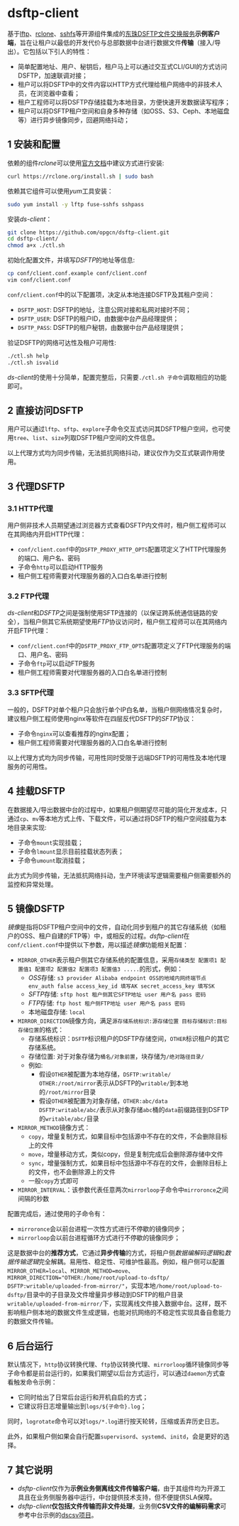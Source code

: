 # dsftp-client

基于[lftp](http://lftp.tech/)、[rclone](https://rclone.org/)、[sshfs](https://github.com/libfuse/sshfs)等开源组件集成的[东珠DSFTP文件交换服务](http://dsftp.opg.cn)**示例客户端**，旨在让租户以最低的开发代价与总部数据中台进行数据文件**传输**（接入/导出）。它包括以下引人的特性：

- 简单配置地址、用户、秘钥后，租户马上可以通过交互式CLI/GUI的方式访问DSFTP，加速联调对接；
- 租户可以将DSFTP中的文件内容以HTTP方式代理给租户网络中的非技术人员，在浏览器中查看；
- 租户工程师可以将DSFTP存储挂载为本地目录，方便快速开发数据读写程序；
- 租户可以将DSFTP租户空间和自身多种存储（如OSS、S3、Ceph、本地磁盘等）进行异步镜像同步，回避网络抖动；

## 1 安装和配置

依赖的组件*rclone*可以使用[官方文档](https://rclone.org/install/)中建议方式进行安装:
```bash
curl https://rclone.org/install.sh | sudo bash
```

依赖其它组件可以使用*yum*工具安装：
```bash
sudo yum install -y lftp fuse-sshfs sshpass
```

安装*ds-client*：
```bash
git clone https://github.com/opgcn/dsftp-client.git
cd dsftp-client/
chmod a+x ./ctl.sh
```

初始化配置文件，并填写*DSFTP*的地址等信息:
```bash
cp conf/client.conf.example conf/client.conf
vim conf/client.conf
```
`conf/client.conf`中的以下配置项，决定从本地连接DSFTP及其租户空间：
- `DSFTP_HOST`: DSFTP的地址，注意公网对接和私网对接时不同；
- `DSFTP_USER`: DSFTP的租户ID，由数据中台产品经理提供；
- `DSFTP_PASS`: DSFTP的租户秘钥，由数据中台产品经理提供；

验证DSFTP的网络可达性及租户可用性:
```bash
./ctl.sh help
./ctl.sh isvalid
```

*ds-client*的使用十分简单，配置完整后，只需要`./ctl.sh 子命令`调取相应的功能即可。

## 2 直接访问DSFTP

用户可以通过`lftp`、`sftp`、`explore`子命令交互式访问其DSFTP租户空间，也可使用`tree`、`list`、`size`列取DSFTP租户空间的文件信息。

以上代理方式均为同步传输，无法抵抗网络抖动，建议仅作为交互式联调作用使用。

## 3 代理DSFTP

### 3.1 HTTP代理

用户侧非技术人员期望通过浏览器方式查看DSFTP内文件时，租户侧工程师可以在其网络内开启HTTP代理：
- `conf/client.conf`中的`DSFTP_PROXY_HTTP_OPTS`配置项定义了HTTP代理服务的端口、用户名、密码
- 子命令`http`可以启动HTTP服务
- 租户侧工程师需要对代理服务器的入口白名单进行控制

### 3.2 FTP代理

*ds-client*和*DSFTP*之间是强制使用SFTP连接的（以保证跨系统通信链路的安全），当租户侧其它系统期望使用*FTP*协议访问时，租户侧工程师可以在其网络内开启FTP代理：
- `conf/client.conf`中的`DSFTP_PROXY_FTP_OPTS`配置项定义了FTP代理服务的端口、用户名、密码
- 子命令`ftp`可以启动FTP服务
- 租户侧工程师需要对代理服务器的入口白名单进行控制

### 3.3 SFTP代理

一般的，DSFTP对单个租户只会放行单个IP白名单，当租户侧网络情况复杂时，建议租户侧工程师使用nginx等软件在四层反代DSFTP的*SFTP*协议：
- 子命令`nginx`可以查看推荐的nginx配置；
- 租户侧工程师需要对代理服务器的入口白名单进行控制

以上代理方式均为同步传输，可用性同时受限于远端DSFTP的可用性及本地代理服务的可用性。

## 4 挂载DSFTP

在数据接入/导出数据中台的过程中，如果租户侧期望尽可能的简化开发成本，只通过`cp`、`mv`等本地方式上传、下载文件，可以通过将DSFTP的租户空间挂载为本地目录来实现:
- 子命令`mount`实现挂载；
- 子命令`lmount`显示目前挂载状态列表；
- 子命令`umount`取消挂载；

此方式为同步传输，无法抵抗网络抖动，生产环境读写逻辑需要租户侧需要额外的监控和异常处理。

## 5 镜像DSFTP

*镜像*是指将DSFTP租户空间中的文件，自动化同步到租户的其它存储系统（如租户的OSS、租户自建的FTP等）中，或相反的过程。*dsftp-client*在`conf/client.conf`中提供以下参数，用以描述*镜像*功能相关配置：
- `MIRROR_OTHER`表示租户侧其它存储系统的配置信息，采用`存储类型 配置项1 配置值1 配置项2 配置值2 配置项3 配置值3 .....`的形式，例如：
  - *OSS*存储: `s3 provider Alibaba endpoint OSS的地域内网终端节点 env_auth false access_key_id 填写AK secret_access_key 填写SK`
  - *SFTP*存储: `sftp host 租户侧其它SFTP地址 user 用户名 pass 密码`
  - *FTP*存储: `ftp host 租户侧FTP地址 user 用户名 pass 密码`
  - 本地磁盘存储: `local`
- `MIRROR_DIRECTION`镜像方向，满足`源存储系统标识:源存储位置 目标存储标识:目标存储位置`的格式：
  - 存储系统标识：`DSFTP`标识租户的DSFTP存储空间，`OTHER`标识租户的其它存储系统。
  - 存储位置: 对于对象存储为`桶名/对象前置`，块存储为`/绝对路径目录/`
  - 例如:
    - 假设`OTHER`被配置为本地存储，`DSFTP:writable/ OTHER:/root/mirror`表示从DSFTP的`writable/`到本地的`/root/mirror`目录
    - 假设`OTHER`被配置为对象存储，`OTHER:abc/data DSFTP:writable/abc/`表示从对象存储`abc`桶的`data`前缀路径到DSFTP的`writable/abc/`目录
- `MIRROR_METHOD`镜像方式：
  - `copy`，增量复制方式，如果目标中包括源中不存在的文件，不会删除目标上的文件
  - `move`，增量移动方式，类似copy，但是复制完成后会删除源存储中文件
  - `sync`，增量强制方式，如果目标中包括源中不存在的文件，会删除目标上的文件，也不会删除源上的文件
  - 一般`copy`方式即可
- `MIRROR_INTERVAL`：该参数代表任意两次`mirrorloop`子命令中`mirroronce`之间间隔的秒数

配置完成后，通过使用的子命令有：
- `mirroronce`会以前台进程一次性方式进行不停歇的镜像同步；
- `mirrorloop`会以前台进程循环方式进行不停歇的镜像同步；

这是数据中台的**推荐方式**，它通过**异步传输**的方式，将租户侧*数据编解码逻辑*和*数据传输逻辑*完全解耦。易用性、稳定性、可维护性最高。例如，租户侧可以配置`MIRROR_OTHER=local`、`MIRROR_METHOD=move`、`MIRROR_DIRECTION="OTHER:/home/root/upload-to-dsftp/ DSFTP:writable/uploaded-from-mirror/"`，实现本地`/home/root/upload-to-dsftp/`目录中的子目录及文件增量异步移动到DSFTP的租户目录`writable/uploaded-from-mirror/`下，实现离线文件接入数据中台。这样，既不影响租户侧本地的数据文件生成逻辑，也能对抗网络的不稳定性实现具备自愈能力的数据文件传输。

## 6 后台运行

默认情况下，`http`协议转换代理、`ftp`协议转换代理、`mirrorloop`循环镜像同步等子命令都是前台运行的，如果我们期望以后台方式运行，可以通过`daemon`方式查看触发命令示例：
- 它同时给出了日常后台运行和开机自启的方式；
- 它建议将日志增量输出到`logs/${子命令}.log`；

同时，`logrotate`命令可以对`logs/*.log`进行按天轮转，压缩或丢弃历史日志。

此外，如果租户侧如果会自行配置`supervisord`、`systemd`、`initd`，会是更好的选择。

## 7 其它说明

- *dsftp-client*仅作为**示例业务侧离线文件传输客户端**，由于其组件均为开源工具且在业务侧服务器中运行，中台提供技术支持，但不便提供SLA保障。
- *dsftp-client***仅包括文件传输而非文件处理**，业务侧**CSV文件的编解码需求**可参考中台示例的[dscsv项目](https://github.com/opgcn/dscsv)。
